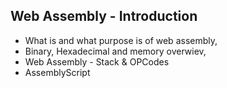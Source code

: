 ## Web Assembly - Introduction

- What is and what purpose is of web assembly,
- Binary, Hexadecimal and memory overwiev,
- Web Assembly - Stack & OPCodes
- AssemblyScript
